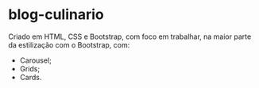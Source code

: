 # blog-culinario
Criado em HTML, CSS e Bootstrap, com foco em trabalhar, na maior parte da estilização com o Bootstrap, com:
- Carousel;
- Grids;
- Cards.
